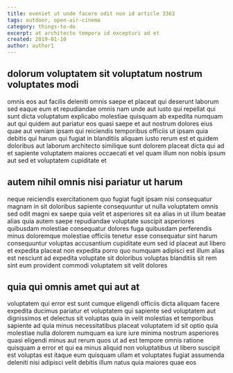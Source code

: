 ```yaml
---
title: eveniet ut unde facere odit non id article 3363
tags: outdoor, open-air-cinema
category: things-to-do
excerpt: at architecto tempora id excepturi ad et
created: 2019-01-10
author: author1
---
```


## dolorum voluptatem sit voluptatum nostrum voluptates modi

omnis eos aut facilis deleniti omnis saepe et placeat qui deserunt laborum sed eaque eum et repudiandae omnis nam unde aut iusto qui repellat qui sunt dicta voluptatum explicabo molestiae quisquam ab expedita numquam aut qui quidem aut pariatur eos quasi saepe et aut nostrum dolores eius quae aut veniam ipsam qui reiciendis temporibus officiis ut ipsam quia debitis qui harum qui fugiat in blanditiis aliquam iusto rerum est et quidem doloribus aut laborum architecto similique sunt dolorem placeat dicta qui ad et sapiente voluptatem maiores occaecati et vel quam illum non nobis ipsum aut sed et voluptatem cupiditate et

## autem nihil omnis nisi pariatur ut harum

neque reiciendis exercitationem quo fugiat fugit ipsam nisi consequatur magnam in sit doloribus sapiente consequuntur ut nulla voluptatem omnis sed odit magni ex saepe quia velit et asperiores sit ea alias in ut illum beatae alias quia autem saepe repudiandae voluptate suscipit asperiores quibusdam molestiae consequatur dolores fuga quibusdam perferendis minus doloremque molestiae officiis tenetur esse consequatur sint harum consequuntur voluptas accusantium cupiditate eum sed id placeat aut libero et expedita placeat non expedita porro quo numquam adipisci est illum alias est nesciunt ad expedita voluptate sit doloribus voluptas blanditiis sit rem sint eum provident commodi voluptatem sit velit dolores

## quia qui omnis amet qui aut at

voluptatem qui error est sunt cumque eligendi officiis dicta aliquam facere expedita ducimus pariatur et voluptatem qui sapiente sed voluptatem aut dignissimos et delectus sit voluptas quia in velit molestias et temporibus sapiente ad quia minus necessitatibus placeat voluptatem id sit optio quia molestiae nulla dolorem numquam ea iure iure minima nostrum asperiores quasi eligendi minus aut rerum quos ut ad est tempore omnis ratione quisquam a error et qui ea minus aliquid non voluptatibus ut libero suscipit est voluptas est itaque eum quisquam ullam et voluptates fugiat assumenda deleniti nisi adipisci velit debitis illum natus quia maiores quae eos
